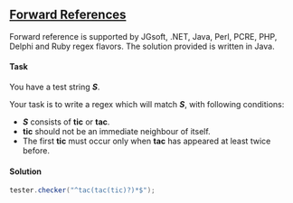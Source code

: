 ## [Forward References](https://www.hackerrank.com/challenges/forward-references/problem)

Forward reference is supported by JGsoft, .NET, Java, Perl, PCRE, PHP, Delphi and Ruby regex flavors. The solution provided is written in Java.

#### Task

You have a test string ***S***. 

Your task is to write a regex which will match ***S***, with following conditions:

- ***S*** consists of **tic** or **tac**.  
- **tic** should not be an immediate neighbour of itself.  
- The first **tic** must occur only when **tac** has appeared at least twice before.

#### Solution

```java
tester.checker("^tac(tac(tic)?)*$");
```


